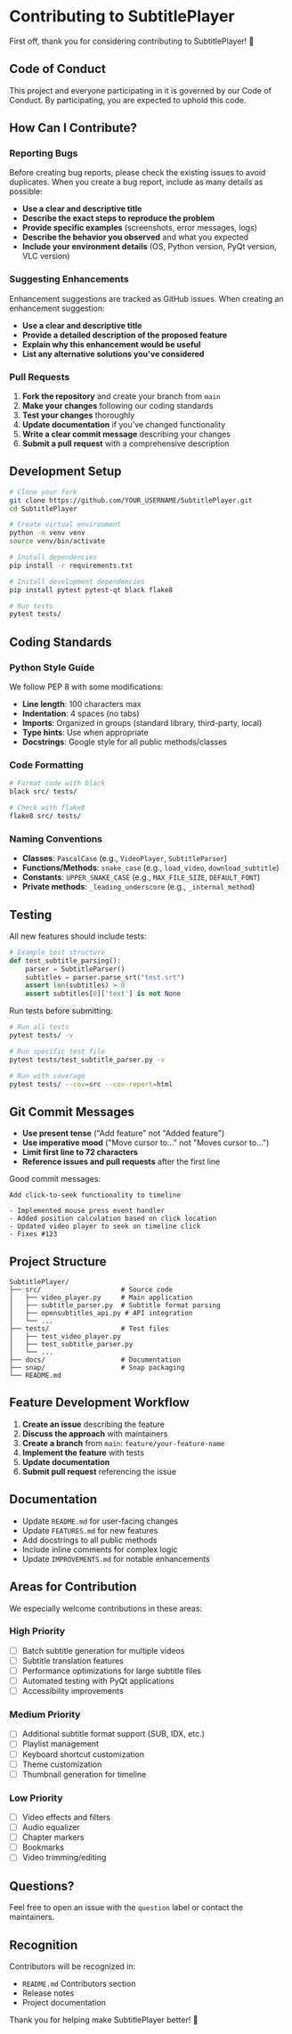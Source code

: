 # Contributing to SubtitlePlayer

First off, thank you for considering contributing to SubtitlePlayer! 🎉

## Code of Conduct

This project and everyone participating in it is governed by our Code of Conduct. By participating, you are expected to uphold this code.

## How Can I Contribute?

### Reporting Bugs

Before creating bug reports, please check the existing issues to avoid duplicates. When you create a bug report, include as many details as possible:

* **Use a clear and descriptive title**
* **Describe the exact steps to reproduce the problem**
* **Provide specific examples** (screenshots, error messages, logs)
* **Describe the behavior you observed** and what you expected
* **Include your environment details** (OS, Python version, PyQt version, VLC version)

### Suggesting Enhancements

Enhancement suggestions are tracked as GitHub issues. When creating an enhancement suggestion:

* **Use a clear and descriptive title**
* **Provide a detailed description of the proposed feature**
* **Explain why this enhancement would be useful**
* **List any alternative solutions you've considered**

### Pull Requests

1. **Fork the repository** and create your branch from `main`
2. **Make your changes** following our coding standards
3. **Test your changes** thoroughly
4. **Update documentation** if you've changed functionality
5. **Write a clear commit message** describing your changes
6. **Submit a pull request** with a comprehensive description

## Development Setup

```bash
# Clone your fork
git clone https://github.com/YOUR_USERNAME/SubtitlePlayer.git
cd SubtitlePlayer

# Create virtual environment
python -m venv venv
source venv/bin/activate

# Install dependencies
pip install -r requirements.txt

# Install development dependencies
pip install pytest pytest-qt black flake8

# Run tests
pytest tests/
```

## Coding Standards

### Python Style Guide

We follow PEP 8 with some modifications:

* **Line length**: 100 characters max
* **Indentation**: 4 spaces (no tabs)
* **Imports**: Organized in groups (standard library, third-party, local)
* **Type hints**: Use when appropriate
* **Docstrings**: Google style for all public methods/classes

### Code Formatting

```bash
# Format code with black
black src/ tests/

# Check with flake8
flake8 src/ tests/
```

### Naming Conventions

* **Classes**: `PascalCase` (e.g., `VideoPlayer`, `SubtitleParser`)
* **Functions/Methods**: `snake_case` (e.g., `load_video`, `download_subtitle`)
* **Constants**: `UPPER_SNAKE_CASE` (e.g., `MAX_FILE_SIZE`, `DEFAULT_FONT`)
* **Private methods**: `_leading_underscore` (e.g., `_internal_method`)

## Testing

All new features should include tests:

```python
# Example test structure
def test_subtitle_parsing():
    parser = SubtitleParser()
    subtitles = parser.parse_srt("test.srt")
    assert len(subtitles) > 0
    assert subtitles[0]['text'] is not None
```

Run tests before submitting:

```bash
# Run all tests
pytest tests/ -v

# Run specific test file
pytest tests/test_subtitle_parser.py -v

# Run with coverage
pytest tests/ --cov=src --cov-report=html
```

## Git Commit Messages

* **Use present tense** ("Add feature" not "Added feature")
* **Use imperative mood** ("Move cursor to..." not "Moves cursor to...")
* **Limit first line to 72 characters**
* **Reference issues and pull requests** after the first line

Good commit messages:
```
Add click-to-seek functionality to timeline

- Implemented mouse press event handler
- Added position calculation based on click location
- Updated video player to seek on timeline click
- Fixes #123
```

## Project Structure

```
SubtitlePlayer/
├── src/                    # Source code
│   ├── video_player.py     # Main application
│   ├── subtitle_parser.py  # Subtitle format parsing
│   ├── opensubtitles_api.py # API integration
│   └── ...
├── tests/                  # Test files
│   ├── test_video_player.py
│   ├── test_subtitle_parser.py
│   └── ...
├── docs/                   # Documentation
├── snap/                   # Snap packaging
└── README.md
```

## Feature Development Workflow

1. **Create an issue** describing the feature
2. **Discuss the approach** with maintainers
3. **Create a branch** from `main`: `feature/your-feature-name`
4. **Implement the feature** with tests
5. **Update documentation**
6. **Submit pull request** referencing the issue

## Documentation

* Update `README.md` for user-facing changes
* Update `FEATURES.md` for new features
* Add docstrings to all public methods
* Include inline comments for complex logic
* Update `IMPROVEMENTS.md` for notable enhancements

## Areas for Contribution

We especially welcome contributions in these areas:

### High Priority
- [ ] Batch subtitle generation for multiple videos
- [ ] Subtitle translation features
- [ ] Performance optimizations for large subtitle files
- [ ] Automated testing with PyQt applications
- [ ] Accessibility improvements

### Medium Priority
- [ ] Additional subtitle format support (SUB, IDX, etc.)
- [ ] Playlist management
- [ ] Keyboard shortcut customization
- [ ] Theme customization
- [ ] Thumbnail generation for timeline

### Low Priority
- [ ] Video effects and filters
- [ ] Audio equalizer
- [ ] Chapter markers
- [ ] Bookmarks
- [ ] Video trimming/editing

## Questions?

Feel free to open an issue with the `question` label or contact the maintainers.

## Recognition

Contributors will be recognized in:
* `README.md` Contributors section
* Release notes
* Project documentation

Thank you for helping make SubtitlePlayer better! 🚀
